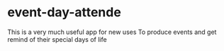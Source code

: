 # event-day-attende
This is a very much useful app for new uses
To produce events and get remind of their special days of life
